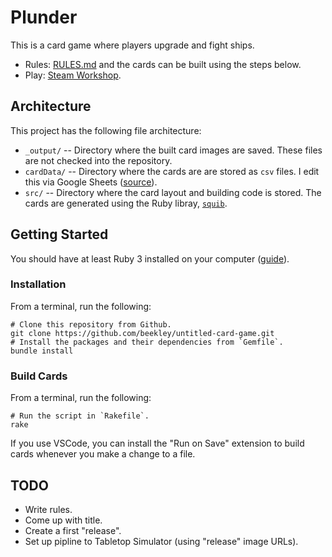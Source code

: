 # Plunder

This is a card game where players upgrade and fight ships.

* Rules: [RULES.md](/RULES.md) and the cards can be built using the steps below.
* Play: [Steam Workshop](https://steamcommunity.com/sharedfiles/filedetails/?id=2759806101).

## Architecture

This project has the following file architecture:

* `_output/` -- Directory where the built card images are saved. These files are not checked into the repository.
* `cardData/` -- Directory where the cards are are stored as `csv` files. I edit this via Google Sheets ([source](https://docs.google.com/spreadsheets/d/1SV8VB8KNjVy2acICk6ZNY3HaWjszx8Pu-WrdYQ5hsEM/edit?usp=sharing)).
* `src/` -- Directory where the card layout and building code is stored. The cards are generated using the Ruby libray, [`squib`](http://squib.readthedocs.io/).

## Getting Started

You should have at least Ruby 3 installed on your computer ([guide](https://www.ruby-lang.org/en/documentation/installation/)).

### Installation

From a terminal, run the following:

```
# Clone this repository from Github.
git clone https://github.com/beekley/untitled-card-game.git
# Install the packages and their dependencies from `Gemfile`.
bundle install
```

### Build Cards

From a terminal, run the following:

```
# Run the script in `Rakefile`.
rake
```

If you use VSCode, you can install the "Run on Save" extension to build cards whenever you make a change to a file.

## TODO

* Write rules.
* Come up with title.
* Create a first "release".
* Set up pipline to Tabletop Simulator (using "release" image URLs).